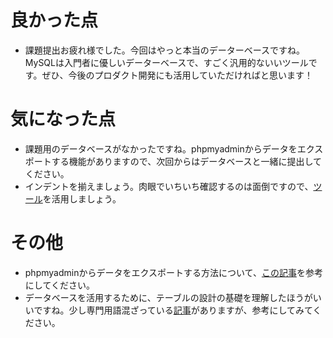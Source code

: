 # 良かった点
- 課題提出お疲れ様でした。今回はやっと本当のデーターベースですね。MySQLは入門者に優しいデーターベースで、すごく汎用的ないいツールです。ぜひ、今後のプロダクト開発にも活用していただければと思います！

# 気になった点
- 課題用のデータベースがなかったですね。phpmyadminからデータをエクスポートする機能がありますので、次回からはデータベースと一緒に提出してください。
- インデントを揃えましょう。肉眼でいちいち確認するのは面倒ですので、[ツール](https://www.facebook.com/groups/gsdev14/permalink/1313908078770023/)を活用しましょう。

# その他
- phpmyadminからデータをエクスポートする方法について、[この記事](https://www.dbonline.jp/phpmyadmin/export-import/index1.html)を参考にしてください。
- データベースを活用するために、テーブルの設計の基礎を理解したほうがいいですね。少し専門用語混ざっている[記事](https://www.ulsystems.co.jp/topics/006)がありますが、参考にしてみてください。